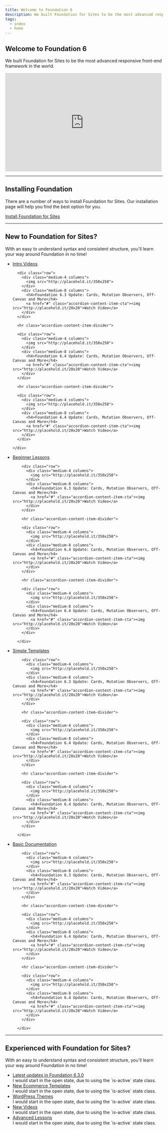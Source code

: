 ```yaml
---
title: Welcome to Foundation 6
description: We built Foundation for Sites to be the most advanced responsive front-end framework in the world.
tags:
  - index
  - home
---
```


## Welcome to Foundation 6

We built Foundation for Sites to be the most advanced responsive front-end framework in the world.

<iframe width="500" height="315" src="https://www.youtube.com/embed/sKYsLkJ0yvQ" frameborder="0" allowfullscreen></iframe>

---

## Installing Foundation

There are a number of ways to install Foundation for Sites. Our installation page will help you find the best option for you.

<a href="installation.html" class="large button">Install Foundation for Sites</a>

---

## New to Foundation for Sites?

With an easy to understand syntax and consistent structure, you'll learn your way around Foundation in no time!

<ul class="accordion welcome-accordion" data-accordion data-allow-all-closed="true">
  <li class="accordion-item welcome-accordion-item" data-accordion-item>
    <a href="#" class="accordion-title">Intro Videos</a>
    <div class="accordion-content " data-tab-content>

      <div class="row">
        <div class="medium-4 columns">
          <img src="http://placehold.it/350x250">
        </div>
        <div class="medium-8 columns">
          <h4>Foundation 6.3 Update: Cards, Mutation Observers, Off-Canvas and More</h4>
          <a href="#" class="accordion-content-item-cta"><img src="http://placehold.it/20x20">Watch Video</a>
        </div>
      </div>

      <hr class="accordion-content-item-divider">

      <div class="row">
        <div class="medium-4 columns">
          <img src="http://placehold.it/350x250">
        </div>
        <div class="medium-8 columns">
          <h4>Foundation 6.4 Update: Cards, Mutation Observers, Off-Canvas and More</h4>
          <a href="#" class="accordion-content-item-cta"><img src="http://placehold.it/20x20">Watch Video</a>
        </div>
      </div>

      <hr class="accordion-content-item-divider">

      <div class="row">
        <div class="medium-4 columns">
          <img src="http://placehold.it/350x250">
        </div>
        <div class="medium-8 columns">
          <h4>Foundation 6.4 Update: Cards, Mutation Observers, Off-Canvas and More</h4>
          <a href="#" class="accordion-content-item-cta"><img src="http://placehold.it/20x20">Watch Video</a>
        </div>
      </div>

    </div>
  </li>
  <li class="accordion-item welcome-accordion-item" data-accordion-item>
    <a href="#" class="accordion-title">Beginner Lessons</a>
      <div class="accordion-content " data-tab-content>

        <div class="row">
          <div class="medium-4 columns">
            <img src="http://placehold.it/350x250">
          </div>
          <div class="medium-8 columns">
            <h4>Foundation 6.3 Update: Cards, Mutation Observers, Off-Canvas and More</h4>
            <a href="#" class="accordion-content-item-cta"><img src="http://placehold.it/20x20">Watch Video</a>
          </div>
        </div>

        <hr class="accordion-content-item-divider">

        <div class="row">
          <div class="medium-4 columns">
            <img src="http://placehold.it/350x250">
          </div>
          <div class="medium-8 columns">
            <h4>Foundation 6.4 Update: Cards, Mutation Observers, Off-Canvas and More</h4>
            <a href="#" class="accordion-content-item-cta"><img src="http://placehold.it/20x20">Watch Video</a>
          </div>
        </div>

        <hr class="accordion-content-item-divider">

        <div class="row">
          <div class="medium-4 columns">
            <img src="http://placehold.it/350x250">
          </div>
          <div class="medium-8 columns">
            <h4>Foundation 6.4 Update: Cards, Mutation Observers, Off-Canvas and More</h4>
            <a href="#" class="accordion-content-item-cta"><img src="http://placehold.it/20x20">Watch Video</a>
          </div>
        </div>

      </div>
  </li>
  <li class="accordion-item welcome-accordion-item" data-accordion-item>
    <a href="#" class="accordion-title">Simple Templates</a>
      <div class="accordion-content " data-tab-content>

        <div class="row">
          <div class="medium-4 columns">
            <img src="http://placehold.it/350x250">
          </div>
          <div class="medium-8 columns">
            <h4>Foundation 6.3 Update: Cards, Mutation Observers, Off-Canvas and More</h4>
            <a href="#" class="accordion-content-item-cta"><img src="http://placehold.it/20x20">Watch Video</a>
          </div>
        </div>

        <hr class="accordion-content-item-divider">

        <div class="row">
          <div class="medium-4 columns">
            <img src="http://placehold.it/350x250">
          </div>
          <div class="medium-8 columns">
            <h4>Foundation 6.4 Update: Cards, Mutation Observers, Off-Canvas and More</h4>
            <a href="#" class="accordion-content-item-cta"><img src="http://placehold.it/20x20">Watch Video</a>
          </div>
        </div>

        <hr class="accordion-content-item-divider">

        <div class="row">
          <div class="medium-4 columns">
            <img src="http://placehold.it/350x250">
          </div>
          <div class="medium-8 columns">
            <h4>Foundation 6.4 Update: Cards, Mutation Observers, Off-Canvas and More</h4>
            <a href="#" class="accordion-content-item-cta"><img src="http://placehold.it/20x20">Watch Video</a>
          </div>
        </div>

      </div>
  </li>
  <li class="accordion-item welcome-accordion-item" data-accordion-item>
    <a href="#" class="accordion-title">Basic Documentation</a>
      <div class="accordion-content " data-tab-content>

        <div class="row">
          <div class="medium-4 columns">
            <img src="http://placehold.it/350x250">
          </div>
          <div class="medium-8 columns">
            <h4>Foundation 6.3 Update: Cards, Mutation Observers, Off-Canvas and More</h4>
            <a href="#" class="accordion-content-item-cta"><img src="http://placehold.it/20x20">Watch Video</a>
          </div>
        </div>

        <hr class="accordion-content-item-divider">

        <div class="row">
          <div class="medium-4 columns">
            <img src="http://placehold.it/350x250">
          </div>
          <div class="medium-8 columns">
            <h4>Foundation 6.4 Update: Cards, Mutation Observers, Off-Canvas and More</h4>
            <a href="#" class="accordion-content-item-cta"><img src="http://placehold.it/20x20">Watch Video</a>
          </div>
        </div>

        <hr class="accordion-content-item-divider">

        <div class="row">
          <div class="medium-4 columns">
            <img src="http://placehold.it/350x250">
          </div>
          <div class="medium-8 columns">
            <h4>Foundation 6.4 Update: Cards, Mutation Observers, Off-Canvas and More</h4>
            <a href="#" class="accordion-content-item-cta"><img src="http://placehold.it/20x20">Watch Video</a>
          </div>
        </div>

      </div>
  </li>
</ul>

---

## Experienced with Foundation for Sites?

With an easy to understand syntax and consistent structure, you'll learn your way around Foundation in no time!

<ul class="accordion welcome-accordion" data-accordion data-allow-all-closed="true">
  <li class="accordion-item welcome-accordion-item" data-accordion-item>
    <a href="#" class="accordion-title">Latest updates in Foundation 6.3.0</a>
    <div class="accordion-content" data-tab-content>
      I would start in the open state, due to using the `is-active` state class.
    </div>
  </li>
  <li class="accordion-item welcome-accordion-item" data-accordion-item>
    <a href="#" class="accordion-title">New Ecommerce Templates</a>
    <div class="accordion-content" data-tab-content>
      I would start in the open state, due to using the `is-active` state class.
    </div>
  </li>
  <li class="accordion-item welcome-accordion-item" data-accordion-item>
    <a href="#" class="accordion-title">WordPress Themes</a>
    <div class="accordion-content" data-tab-content>
      I would start in the open state, due to using the `is-active` state class.
    </div>
  </li>
  <li class="accordion-item welcome-accordion-item" data-accordion-item>
    <a href="#" class="accordion-title">New Videos</a>
    <div class="accordion-content" data-tab-content>
      I would start in the open state, due to using the `is-active` state class.
    </div>
  </li>
  <li class="accordion-item welcome-accordion-item" data-accordion-item>
    <a href="#" class="accordion-title">Advanced Lessons</a>
    <div class="accordion-content" data-tab-content>
      I would start in the open state, due to using the `is-active` state class.
    </div>
  </li>
</ul>

